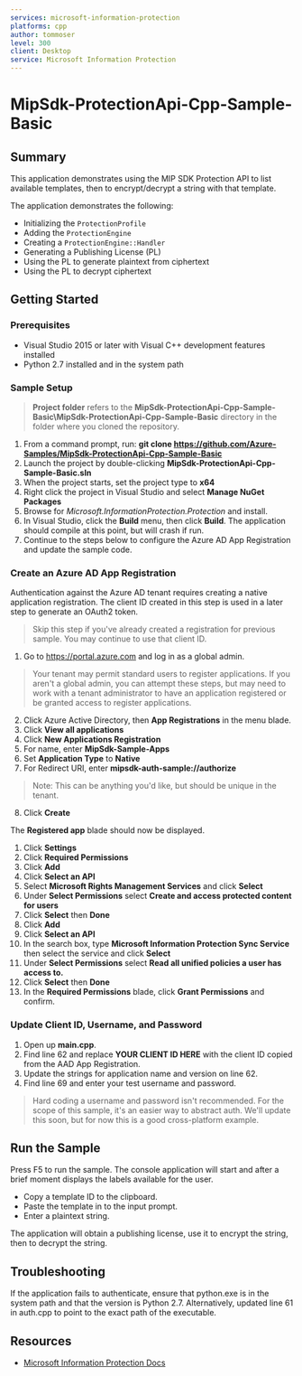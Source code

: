 ```yaml
---
services: microsoft-information-protection
platforms: cpp
author: tommoser
level: 300
client: Desktop
service: Microsoft Information Protection
---
```


# MipSdk-ProtectionApi-Cpp-Sample-Basic

## Summary

This application demonstrates using the MIP SDK Protection API to list available templates, then to encrypt/decrypt a string with that template.

The application demonstrates the following:

- Initializing the `ProtectionProfile`
- Adding the `ProtectionEngine`
- Creating a `ProtectionEngine::Handler`
- Generating a Publishing License (PL)
- Using the PL to generate plaintext from ciphertext
- Using the PL to decrypt ciphertext
  
## Getting Started

### Prerequisites

- Visual Studio 2015 or later with Visual C++ development features installed
- Python 2.7 installed and in the system path

### Sample Setup

> **Project folder** refers to the **MipSdk-ProtectionApi-Cpp-Sample-Basic\MipSdk-ProtectionApi-Cpp-Sample-Basic** directory in the folder where you cloned the repository.

1. From a command prompt, run: **git clone https://github.com/Azure-Samples/MipSdk-ProtectionApi-Cpp-Sample-Basic**
1. Launch the project by double-clicking **MipSdk-ProtectionApi-Cpp-Sample-Basic.sln**
1. When the project starts, set the project type to **x64**
1. Right click the project in Visual Studio and select **Manage NuGet Packages**
1. Browse for *Microsoft.InformationProtection.Protection* and install.
1. In Visual Studio, click the **Build** menu, then click **Build**. The application should compile at this point, but will crash if run.
1. Continue to the steps below to configure the Azure AD App Registration and update the sample code.

### Create an Azure AD App Registration

Authentication against the Azure AD tenant requires creating a native application registration. The client ID created in this step is used in a later step to generate an OAuth2 token.

> Skip this step if you've already created a registration for previous sample. You may continue to use that client ID.

1. Go to https://portal.azure.com and log in as a global admin.
> Your tenant may permit standard users to register applications. If you aren't a global admin, you can attempt these steps, but may need to work with a tenant administrator to have an application registered or be granted access to register applications.
2. Click Azure Active Directory, then **App Registrations** in the menu blade.
3. Click **View all applications**
4. Click **New Applications Registration**
5. For name, enter **MipSdk-Sample-Apps**
6. Set **Application Type** to **Native**
7. For Redirect URI, enter **mipsdk-auth-sample://authorize**
  > Note: This can be anything you'd like, but should be unique in the tenant.
8. Click **Create**

The **Registered app** blade should now be displayed.

1. Click **Settings**
2. Click **Required Permissions**
3. Click **Add**
4. Click **Select an API**
5. Select **Microsoft Rights Management Services** and click **Select**
6. Under **Select Permissions** select **Create and access protected content for users**
7. Click **Select** then **Done**
8. Click **Add**
9. Click **Select an API**
10. In the search box, type **Microsoft Information Protection Sync Service** then select the service and click **Select**
11. Under **Select Permissions** select **Read all unified policies a user has access to.**
12. Click **Select** then **Done**
13. In the **Required Permissions** blade, click **Grant Permissions** and confirm.

### Update Client ID, Username, and Password

1. Open up **main.cpp**.
2. Find line 62 and replace **YOUR CLIENT ID HERE** with the client ID copied from the AAD App Registration.
3. Update the strings for application name and version on line 62.
4. Find line 69 and enter your test username and password.

> Hard coding a username and password isn't recommended. For the scope of this sample, it's an easier way to abstract auth. We'll update this soon, but for now this is a good cross-platform example. 

## Run the Sample

Press F5 to run the sample. The console application will start and after a brief moment displays the labels available for the user.

- Copy a template ID to the clipboard.
- Paste the template in to the input prompt.
- Enter a plaintext string.

The application will obtain a publishing license, use it to encrypt the string, then to decrypt the string.

## Troubleshooting

If the application fails to authenticate, ensure that python.exe is in the system path and that the version is Python 2.7. Alternatively, updated line 61 in auth.cpp to point to the exact path of the executable.


## Resources

- [Microsoft Information Protection Docs](https://aka.ms/mipsdkdocs)
